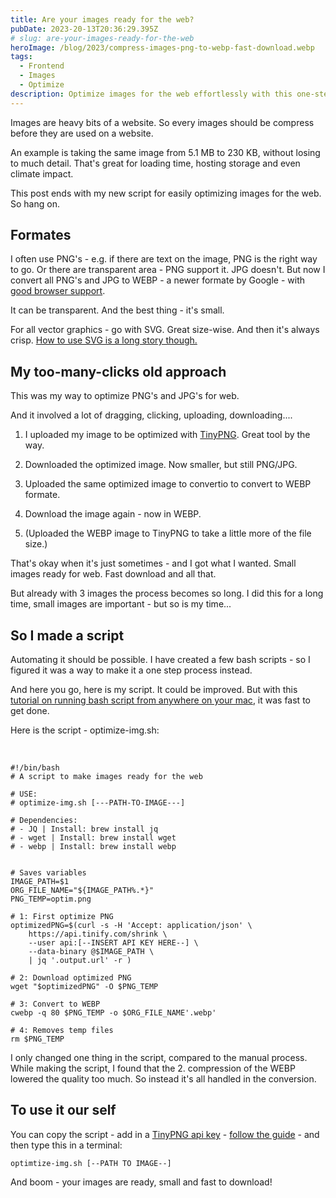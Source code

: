 ```yaml
---
title: Are your images ready for the web?
pubDate: 2023-20-13T20:36:29.395Z
# slug: are-your-images-ready-for-the-web
heroImage: /blog/2023/compress-images-png-to-webp-fast-download.webp
tags:
  - Frontend
  - Images
  - Optimize
description: Optimize images for the web effortlessly with this one-step script, reducing file sizes and enhancing loading times. No more time-consuming manual compression.
---
```


Images are heavy bits of a website. So every images should be compress before they are used on a website.

An example is taking the same image from 5.1 MB to 230 KB, without losing to much detail. That's great for loading time, hosting storage and even climate impact.

This post ends with my new script for easily optimizing images for the web. So hang on.

## Formates

I often use PNG's - e.g. if there are text on the image, PNG is the right way to go. Or there are transparent area - PNG support it. JPG doesn't. But now I convert all PNG's and JPG to WEBP - a newer formate by Google - with <a href="https://caniuse.com/?search=webp" target="_blank" rel="noopener noreferrer">good browser support</a>.

It can be transparent. And the best thing - it's small.

For all vector graphics - go with SVG. Great size-wise. And then it's always crisp. <a href="https://www.freecodecamp.org/news/use-svg-images-in-css-html" target="_blank" rel="noopener noreferrer">How to use SVG is a long story though.</a>

## My too-many-clicks old approach

This was my way to optimize PNG's and JPG's for web.

And it involved a lot of dragging, clicking, uploading, downloading....

1. I uploaded my image to be optimized with <a href="https://tinypng.com" target="_blank" rel="noopener noreferrer">TinyPNG</a>. Great tool by the way.

2. Downloaded the optimized image. Now smaller, but still PNG/JPG.

3. Uploaded the same optimized image to convertio to convert to WEBP formate.

4. Download the image again - now in WEBP.

5. (Uploaded the WEBP image to TinyPNG to take a little more of the file size.)

That's okay when it's just sometimes - and I got what I wanted. Small images ready for web. Fast download and all that.

But already with 3 images the process becomes so long. I did this for a long time, small images are important - but so is my time...

## So I made a script

Automating it should be possible. I have created a few bash scripts - so I figured it was a way to make it a one step process instead.

And here you go, here is my script. It could be improved. But with this <a href="https://www.simplykyra.com/how-to-run-a-bash-script-from-anywhere-on-your-apple-computer/" target="_blank" rel="noopener noreferrer">tutorial on running bash script from anywhere on your mac</a>, it was fast to get done.

Here is the script - optimize-img.sh:

<br/>

```
#!/bin/bash
# A script to make images ready for the web

# USE:
# optimize-img.sh [---PATH-TO-IMAGE---]

# Dependencies:
# - JQ | Install: brew install jq
# - wget | Install: brew install wget
# - webp | Install: brew install webp


# Saves variables
IMAGE_PATH=$1
ORG_FILE_NAME="${IMAGE_PATH%.*}"
PNG_TEMP=optim.png

# 1: First optimize PNG
optimizedPNG=$(curl -s -H 'Accept: application/json' \
    https://api.tinify.com/shrink \
    --user api:[--INSERT API KEY HERE--] \
    --data-binary @$IMAGE_PATH \
    | jq '.output.url' -r )

# 2: Download optimized PNG
wget "$optimizedPNG" -O $PNG_TEMP

# 3: Convert to WEBP
cwebp -q 80 $PNG_TEMP -o $ORG_FILE_NAME'.webp'

# 4: Removes temp files
rm $PNG_TEMP
```

I only changed one thing in the script, compared to the manual process. While making the script, I found that the 2. compression of the WEBP lowered the quality too much. So instead it's all handled in the conversion.

## To use it our self

You can copy the script - add in a <a href="https://tinypng.com/developers" target="_blank" rel="noopener noreferrer">TinyPNG api key</a> - <a href="https://www.simplykyra.com/how-to-run-a-bash-script-from-anywhere-on-your-apple-computer/" target="_blank" rel="noopener noreferrer">follow the guide</a> - and then type this in a terminal:

`optimtize-img.sh [--PATH TO IMAGE--]`

And boom - your images are ready, small and fast to download!
